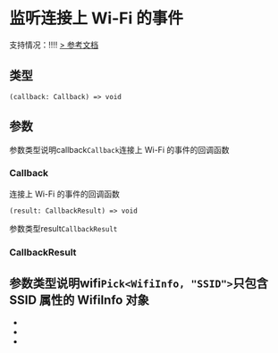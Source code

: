 # 监听连接上 Wi-Fi 的事件
支持情况：!!!!
[> 参考文档
](https://developers.weixin.qq.com/miniprogram/dev/api/device/wifi/wx.onWifiConnectedWithPartialInfo.html)
## 类型[​](onWifiConnectedWithPartialInfo.html#类型)
```tsx
(callback: Callback) => void
```

## 参数[​](onWifiConnectedWithPartialInfo.html#参数)
参数类型说明callback`Callback`连接上 Wi-Fi 的事件的回调函数
### Callback[​](onWifiConnectedWithPartialInfo.html#callback)
连接上 Wi-Fi 的事件的回调函数
```tsx
(result: CallbackResult) => void
```
参数类型result`CallbackResult`
### CallbackResult[​](onWifiConnectedWithPartialInfo.html#callbackresult)
参数类型说明wifi`Pick<WifiInfo, "SSID">`只包含 SSID 属性的 WifiInfo 对象
- 
- 

- 
-
